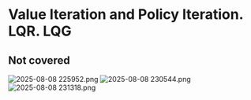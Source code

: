 # Value Iteration and Policy Iteration. LQR. LQG
## Not covered
![ 2025-08-08 225952.png](https://s2.loli.net/2025/09/04/m9MfZhBtPvxNQ6L.png)
![ 2025-08-08 230544.png](https://s2.loli.net/2025/09/04/sVxPyAOhD98fnwg.png)
![ 2025-08-08 231318.png](https://s2.loli.net/2025/09/04/2qSzF98lMvHCbxw.png)
